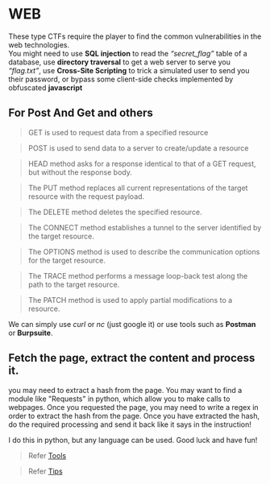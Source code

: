 ﻿# WEB
These type CTFs require the player to find the common vulnerabilities in the web technologies.  
You might need to use **SQL injection** to read the *“secret_flag”* table of a database, use **directory traversal** to get a web server to serve you *“flag.txt”*, use **Cross-Site Scripting** to trick a simulated user to send you their password, or bypass some client-side checks implemented by obfuscated **javascript**


## For Post And Get and others
> GET is used to request data from a specified resource  

> POST is used to send data to a server to create/update a resource  

> HEAD method asks for a response identical to that of a GET request, but without the response body.

> The PUT method replaces all current representations of the target resource with the request payload.

> The DELETE method deletes the specified resource.

> The CONNECT method establishes a tunnel to the server identified by the target resource.

> The OPTIONS method is used to describe the communication options for the target resource.

> The TRACE method performs a message loop-back test along the path to the target resource.

> The PATCH method is used to apply partial modifications to a resource.

We can simply use *curl* or *nc* (just google it) or use tools such as **Postman** or **Burpsuite**.

## Fetch the page, extract the content and process it.
you may need to extract a hash from the page. You may want to find a module like "Requests" in python, which allow you to make calls to webpages. Once you requested the page, you may need to write a regex in order to extract the hash from the page. Once you have extracted the hash, do the required processing and send it back like it says in the instruction!  

I do this in python, but any language can be used. Good luck and have fun!  

> Refer [Tools](Tools/tools.md)

> Refer [Tips](tips.md)
